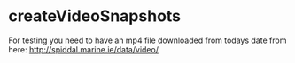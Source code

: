 # createVideoSnapshots

For testing you need to have an mp4 file downloaded from todays date from here: http://spiddal.marine.ie/data/video/
